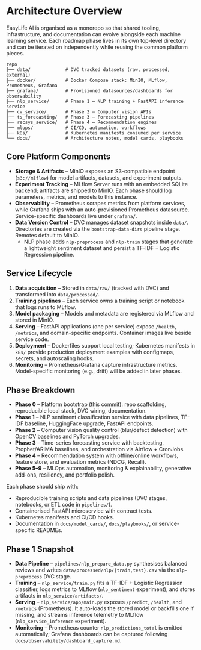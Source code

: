 # Architecture Overview

EasyLife AI is organised as a monorepo so that shared tooling, infrastructure, and documentation can evolve alongside each machine learning service. Each roadmap phase lives in its own top-level directory and can be iterated on independently while reusing the common platform pieces.

```
repo
├── data/             # DVC tracked datasets (raw, processed, external)
├── docker/           # Docker Compose stack: MinIO, MLflow, Prometheus, Grafana
├── grafana/          # Provisioned datasources/dashboards for observability
├── nlp_service/      # Phase 1 – NLP training + FastAPI inference service
├── cv_service/       # Phase 2 – Computer vision APIs
├── ts_forecasting/   # Phase 3 – Forecasting pipelines
├── recsys_service/   # Phase 4 – Recommendation engines
├── mlops/            # CI/CD, automation, workflows
├── k8s/              # Kubernetes manifests consumed per service
└── docs/             # Architecture notes, model cards, playbooks
```

## Core Platform Components

- **Storage & Artifacts** – MinIO exposes an S3-compatible endpoint (`s3://mlflow`) for model artifacts, datasets, and experiment outputs.
- **Experiment Tracking** – MLflow Server runs with an embedded SQLite backend; artifacts are shipped to MinIO. Each phase should log parameters, metrics, and models to this instance.
- **Observability** – Prometheus scrapes metrics from platform services, while Grafana ships with an auto-provisioned Prometheus datasource. Service-specific dashboards live under `grafana/`.
- **Data Version Control** – DVC manages dataset snapshots inside `data/`. Directories are created via the `bootstrap-data-dirs` pipeline stage. Remotes default to MinIO.
  - NLP phase adds `nlp-preprocess` and `nlp-train` stages that generate a lightweight sentiment dataset and persist a TF-IDF + Logistic Regression pipeline.

## Service Lifecycle

1. **Data acquisition** – Stored in `data/raw/` (tracked with DVC) and transformed into `data/processed/`.
2. **Training pipelines** – Each service owns a training script or notebook that logs runs to MLflow.
3. **Model packaging** – Models and metadata are registered via MLflow and stored in MinIO.
4. **Serving** – FastAPI applications (one per service) expose `/health`, `/metrics`, and domain-specific endpoints. Container images live beside service code.
5. **Deployment** – Dockerfiles support local testing; Kubernetes manifests in `k8s/` provide production deployment examples with configmaps, secrets, and autoscaling hooks.
6. **Monitoring** – Prometheus/Grafana capture infrastructure metrics. Model-specific monitoring (e.g., drift) will be added in later phases.

## Phase Breakdown

- **Phase 0** – Platform bootstrap (this commit): repo scaffolding, reproducible local stack, DVC wiring, documentation.
- **Phase 1** – NLP sentiment classification service with data pipelines, TF-IDF baseline, HuggingFace upgrade, FastAPI endpoints.
- **Phase 2** – Computer vision quality control (blur/defect detection) with OpenCV baselines and PyTorch upgrades.
- **Phase 3** – Time-series forecasting service with backtesting, Prophet/ARIMA baselines, and orchestration via Airflow + CronJobs.
- **Phase 4** – Recommendation system with offline/online workflows, feature store, and evaluation metrics (NDCG, Recall).
- **Phase 5–9** – MLOps automation, monitoring & explainability, generative add-ons, resiliency, and portfolio polish.

Each phase should ship with:
- Reproducible training scripts and data pipelines (DVC stages, notebooks, or ETL code in `pipelines/`).
- Containerised FastAPI microservice with contract tests.
- Kubernetes manifests and CI/CD hooks.
- Documentation in `docs/model_cards/`, `docs/playbooks/`, or service-specific READMEs.

## Phase 1 Snapshot

- **Data Pipeline** – `pipelines/nlp_prepare_data.py` synthesises balanced reviews and writes `data/processed/nlp/{train,test}.csv` via the `nlp-preprocess` DVC stage.
- **Training** – `nlp_service/train.py` fits a TF-IDF + Logistic Regression classifier, logs metrics to MLflow (`nlp_sentiment` experiment), and stores artifacts in `nlp_service/artifacts/`.
- **Serving** – `nlp_service/app/main.py` exposes `/predict`, `/health`, and `/metrics` (Prometheus). It auto-loads the stored model or backfills one if missing, and streams inference telemetry to MLflow (`nlp_service_inference` experiment).
- **Monitoring** – Prometheus counter `nlp_predictions_total` is emitted automatically; Grafana dashboards can be captured following `docs/observability/dashboard_capture.md`.
